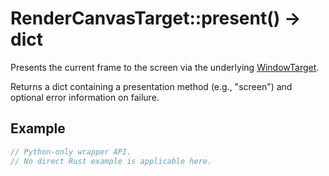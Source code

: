 # RenderCanvasTarget::present() -> dict

Presents the current frame to the screen via the underlying [WindowTarget](https://fragmentcolor.org/api/targets/windowtarget).

Returns a dict containing a presentation method (e.g., "screen") and optional error information on failure.

## Example

```rust
// Python-only wrapper API.
// No direct Rust example is applicable here.
```
